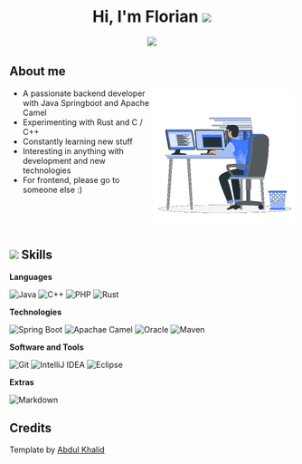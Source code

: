 <h1 align="center"><b>Hi, I'm Florian </b><img src="https://media.giphy.com/media/hvRJCLFzcasrR4ia7z/giphy.gif" width="35"></h1>

<p align="center">
  <a href="https://github.com/DenverCoder1/readme-typing-svg"><img src="https://readme-typing-svg.herokuapp.com?font=Time+New+Roman&color=cyan&size=25&center=true&vCenter=true&width=600&height=100&lines=Hi...;Programming+apprentice+at+Helsana+IT;Backend+Developer;Active+Learner+of+C!"></a>
</p>

## **About me**
<picture> <img align="right" src="https://github.com/0xAbdulKhalid/0xAbdulKhalid/raw/main/assets/mdImages/Right_Side.gif" width = 250px></picture>


- A passionate backend developer with Java Springboot and Apache Camel
- Experimenting with Rust and C / C++
- Constantly learning new stuff
- Interesting in anything with development and new technologies
- For frontend, please go to someone else :)

<br/>
<br/>
<br/>

## <img src="https://media2.giphy.com/media/QssGEmpkyEOhBCb7e1/giphy.gif?cid=ecf05e47a0n3gi1bfqntqmob8g9aid1oyj2wr3ds3mg700bl&rid=giphy.gif" width ="25"><b> Skills</b>


<p align="center">

**Languages**

  ![Java](https://img.shields.io/badge/java-%23ED8B00.svg?style=for-the-badge&logo=openjdk&logoColor=white)
  ![C++](https://img.shields.io/badge/C++%20-%2300599C.svg?style=for-the-badge&logo=c%2B%2B&logoColor=white)
  ![PHP](https://img.shields.io/badge/PHP-133834?style=for-the-badge&logo=php&logoColor=white)
  ![Rust](https://img.shields.io/badge/Rust-133834?style=for-the-badge&logo=rust&logoColor=white)

**Technologies**

  ![Spring Boot](https://img.shields.io/badge/SpringBoot-%236DB33F.svg?style=for-the-badge&logo=spring-boot&logoColor=white)
  ![Apachae Camel](https://img.shields.io/badge/Camel-006521?style=for-the-badge&logo=apache&logoColor=white)
  ![Oracle](https://img.shields.io/badge/Oracle-003545?style=for-the-badge&logo=oracle&logoColor=white)
  ![Maven](https://img.shields.io/badge/Maven-133834?style=for-the-badge&logo=apache&logoColor=white)

**Software and Tools**

  ![Git](https://img.shields.io/badge/git-%23F05033.svg?style=for-the-badge&logo=git&logoColor=white)
  ![IntelliJ IDEA](https://img.shields.io/badge/IntelliJIDEA-000000.svg?style=for-the-badge&logo=intellij-idea&logoColor=white)
  ![Eclipse](https://img.shields.io/badge/eclipse-133834?style=for-the-badge&logo=eclipse&logoColor=white)

**Extras**

  ![Markdown](https://img.shields.io/badge/markdown-%23000000.svg?style=for-the-badge&logo=markdown&logoColor=white)

</p>

## Credits 

Template by [Abdul Khalid](https://github.com/0xabdulkhalid)
